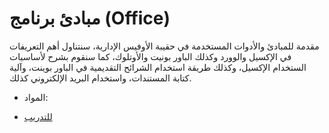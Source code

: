 #  مبادئ برنامج (Office)


مقدمة للمبادئ والأدوات المستخدمة في حقيبة الأوفيس الإدارية، سنتناول  أهم التعريفات في الإكسيل والوورد وكذلك الباور بونيت والأوتلوك، كما سنقوم بشرح لأساسيات الستخدام  الإكسيل، وكذلك طريقة استخدام الشرائح التقديمية في الباور بوينت، وآلية كتابة المستندات، واستخدام البريد الإلكتروني كذلك.

* المواد:

* [للتدريب](https://drive.google.com/drive/folders/1_NDgZ9vVPiSh8YA5e0MFUlQa7kcyVv2m?usp=sharing)